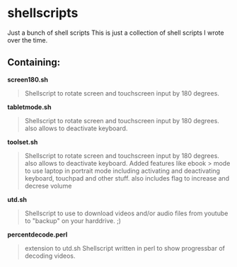 # shellscripts
Just a bunch of shell scripts
This is just a collection of shell scripts I wrote over the time.

## Containing:

**screen180.sh**

> Shellscript to rotate screen and touchscreen input by 180 degrees.

**tabletmode.sh**

> Shellscript to rotate screen and touchscreen input by 180 degrees. also allows to deactivate keyboard.

**toolset.sh**

> Shellscript to rotate screen and touchscreen input by 180 degrees. also allows to deactivate keyboard. Added features like ebook > mode to use laptop in portrait mode including activating and deactivating keyboard, touchpad and other stuff.
> also includes flag to increase and decrese volume

**utd.sh**

> Shellscript to use to download videos and/or audio files from youtube to "backup" on your harddrive. ;)

**percentdecode.perl**

> extension to utd.sh Shellscript written in perl to show progressbar of decoding videos.
